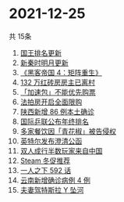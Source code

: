 # 2021-12-25
  共 15条

  <!-- BEGIN -->
  <!-- 最后更新时间:Sat Dec 25 2021 04:14:43 GMT+0000 (Coordinated Universal Time) -->
  1. [国王排名更新](https://www.zhihu.com/search?q=国王排名)
1. [新秦时明月更新](https://www.zhihu.com/search?q=新秦时明月)
1. [《黑客帝国 4：矩阵重生》](https://www.zhihu.com/search?q=黑客帝国4)
1. [132 万红砖房房主已离村](https://www.zhihu.com/search?q=132万红砖房)
1. [「加速包」不能优先购票](https://www.zhihu.com/search?q=加速包)
1. [法拍房开启全面限购](https://www.zhihu.com/search?q=法拍房)
1. [陕西新增 86 例本土确诊](https://www.zhihu.com/search?q=陕西疫情)
1. [国际乒联公布年终排名](https://www.zhihu.com/search?q=乒乓球世界排名)
1. [多家餐饮因「青花椒」被告侵权](https://www.zhihu.com/search?q=青花椒)
1. [英特尔发布澄清公函](https://www.zhihu.com/search?q=英特尔)
1. [双人成行半数玩家来自中国](https://www.zhihu.com/search?q=双人成行)
1. [Steam 冬促推荐](https://www.zhihu.com/search?q=Steam)
1. [一人之下 592 话](https://www.zhihu.com/search?q=一人之下)
1. [云南新增确诊病例 4 例](https://www.zhihu.com/search?q=云南疫情)
1. [夫妻驾特斯拉 Y 坠河](https://www.zhihu.com/search?q=特斯拉坠河)
  <!-- END -->
  